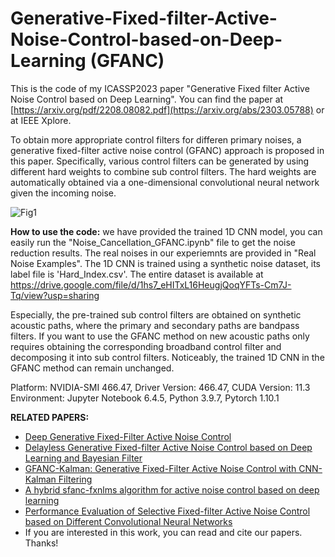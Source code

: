 # Generative-Fixed-filter-Active-Noise-Control-based-on-Deep-Learning (GFANC)

This is the code of my ICASSP2023 paper "Generative Fixed filter Active Noise Control based on Deep Learning". You can find the paper at [https://arxiv.org/pdf/2208.08082.pdf](https://arxiv.org/abs/2303.05788) or at IEEE Xplore.

To obtain more appropriate control filters for differen primary noises, a generative fixed-filter active noise control (GFANC) approach is proposed in this paper. Specifically, various control filters can be generated by using different hard weights to combine sub control filters. The hard weights are automatically obtained via a one-dimensional convolutional neural network given the incoming noise.

![Fig1](https://github.com/Luo-Zhengding/GFANC-Generative-fixed-filter-active-noise-control/assets/95018034/b2d47137-14d5-4365-ad5e-a5c6671a866b)

**How to use the code:**
we have provided the trained 1D CNN model, you can easily run the "Noise_Cancellation_GFANC.ipynb" file to get the noise reduction results. The real noises in our experiemnts are provided in "Real Noise Examples".
The 1D CNN is trained using a synthetic noise dataset, its label file is 'Hard_Index.csv'. The entire dataset is available at https://drive.google.com/file/d/1hs7_eHITxL16HeugjQoqYFTs-Cm7J-Tq/view?usp=sharing

Especially, the pre-trained sub control filters are obtained on synthetic acoustic paths, where the primary and secondary paths are bandpass filters. If you want to use the GFANC method on new acoustic paths only requires obtaining the corresponding broadband control filter and decomposing it into sub control filters. Noticeably, the trained 1D CNN in the GFANC method can remain unchanged.

Platform: NVIDIA-SMI 466.47, Driver Version: 466.47, CUDA Version: 11.3
Environment: Jupyter Notebook 6.4.5, Python 3.9.7, Pytorch 1.10.1

**RELATED PAPERS:**
- [Deep Generative Fixed-Filter Active Noise Control](https://arxiv.org/pdf/2303.05788)
- [Delayless Generative Fixed-filter Active Noise Control based on Deep Learning and Bayesian Filter](https://ieeexplore.ieee.org/document/10339836/)
- [GFANC-Kalman: Generative Fixed-Filter Active Noise Control with CNN-Kalman Filtering](https://ieeexplore.ieee.org/document/10323505)
- [A hybrid sfanc-fxnlms algorithm for active noise control based on deep learning](https://arxiv.org/pdf/2208.08082)
- [Performance Evaluation of Selective Fixed-filter Active Noise Control based on Different Convolutional Neural Networks](https://arxiv.org/pdf/2208.08440)
- If you are interested in this work, you can read and cite our papers. Thanks!
